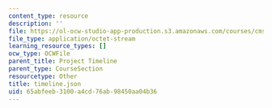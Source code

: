 ```yaml
---
content_type: resource
description: ''
file: https://ol-ocw-studio-app-production.s3.amazonaws.com/courses/cms-611j-creating-video-games-fall-2014/65abfeeb3100a4cd76ab98450aa04b36_timeline.json
file_type: application/octet-stream
learning_resource_types: []
ocw_type: OCWFile
parent_title: Project Timeline
parent_type: CourseSection
resourcetype: Other
title: timeline.json
uid: 65abfeeb-3100-a4cd-76ab-98450aa04b36
---
```

